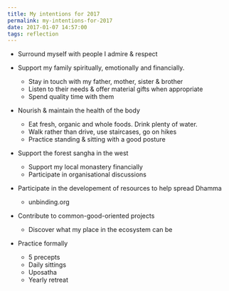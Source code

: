 ```yaml
---
title: My intentions for 2017
permalink: my-intentions-for-2017
date: 2017-01-07 14:57:00
tags: reflection
---
```


- Surround myself with people I admire & respect

- Support my family spiritually, emotionally and financially.
  - Stay in touch with my father, mother, sister & brother
  - Listen to their needs & offer material gifts when appropriate
  - Spend quality time with them

- Nourish & maintain the health of the body
  - Eat fresh, organic and whole foods. Drink plenty of water.
  - Walk rather than drive, use staircases, go on hikes
  - Practice standing & sitting with a good posture

- Support the forest sangha in the west
  - Support my local monastery financially
  - Participate in organisational discussions

- Participate in the developement of resources to help spread Dhamma
  - unbinding.org

- Contribute to common-good-oriented projects
  - Discover what my place in the ecosystem can be

- Practice formally
  - 5 precepts
  - Daily sittings
  - Uposatha
  - Yearly retreat